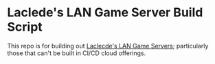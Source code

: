 # Laclede's LAN Game Server Build Script

This repo is for building out [Laclecde's LAN Game Servers](https://github.com/LacledesLAN/README.1ST/tree/master/GameServers); particularly those that can't be built in CI/CD cloud offerings.
